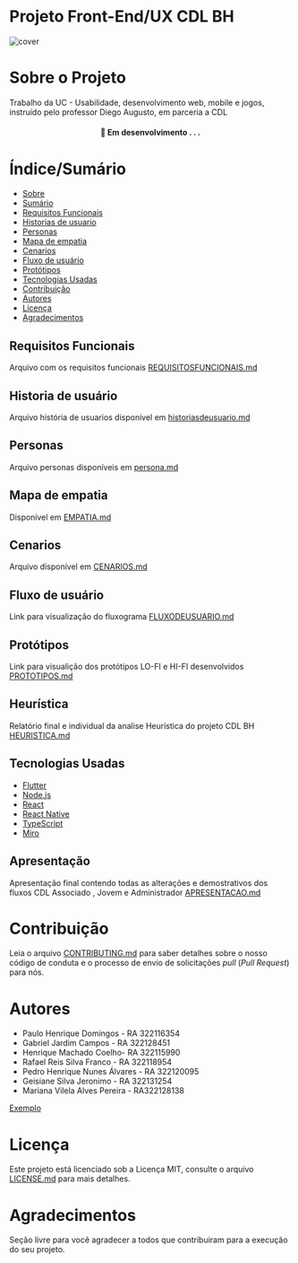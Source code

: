 # Projeto Front-End/UX CDL BH

![cover](https://github.com/pyhpaulo/uc_usabilidade_group/assets/87779561/fdec4e56-cb1e-4ae3-91ef-8bfb57aa3715)


# Sobre o Projeto

Trabalho da UC - Usabilidade, desenvolvimento web, mobile e jogos, instruído pelo professor Diego Augusto, em parceria a CDL

<h4 align="center"> 
	🚧  Em desenvolvimento . . .
</h4>

# Índice/Sumário

* [Sobre](#sobre-o-projeto)
* [Sumário](#índice/sumário)
* [Requisitos Funcionais](#requisitos-funcionais)
* [Historias de usuario](#historia-de-usuario)
* [Personas](#personas)
* [Mapa de empatia](#mapa-de-empatia)
* [Cenarios](#cenarios)
* [Fluxo de usuário](#fluxo-de-usuario)
* [Protótipos](#prototipos)
* [Tecnologias Usadas](#tecnologias-usadas)
* [Contribuição](#contribuição)
* [Autores](#autores)
* [Licença](#licença)
* [Agradecimentos](#agradecimentos)


## Requisitos Funcionais
Arquivo com os requisitos funcionais [REQUISITOSFUNCIONAIS.md](REQUISITOSFUNCIONAIS.md)

## Historia de usuário
Arquivo história de usuarios disponível em [historiasdeusuario.md](historiasdeusuario.md)

## Personas
Arquivo personas disponíveis em [persona.md](persona.md)

## Mapa de empatia
Disponível em [EMPATIA.md](EMPATIA.md)

## Cenarios
Arquivo disponível em [CENARIOS.md](CENARIOS.md)

## Fluxo de usuário
Link para visualização do fluxograma [FLUXODEUSUARIO.md](FLUXODEUSUARIO.md)

## Protótipos
Link para visualição dos protótipos LO-FI e HI-FI desenvolvidos [PROTOTIPOS.md](PROTOTIPOS.md)

## Heurística
Relatório final e individual da analise Heurística do projeto CDL BH [HEURISTICA.md](HEURISTICA.md)

## Tecnologias Usadas

- [Flutter](https://flutter.dev/)
- [Node.js](https://nodejs.org/en/)
- [React](https://pt-br.reactjs.org/)
- [React Native](https://reactnative.dev/)
- [TypeScript](https://www.typescriptlang.org/)
- [Miro](miro.com)

## Apresentação
Apresentação final contendo todas as alterações e demostrativos dos fluxos CDL Associado , Jovem e Administrador [APRESENTACAO.md](APRESENTACAO.md)

# Contribuição

Leia o arquivo [CONTRIBUTING.md](CONTRIBUTING.md) para saber detalhes sobre o nosso código de conduta e o processo de envio de solicitações *pull* (*Pull Request*) para nós.

# Autores
<ul>
	<li>Paulo Henrique Domingos - RA 322116354</li>
	<li>Gabriel Jardim Campos - RA 322128451</li>
	<li>Henrique Machado Coelho- RA 322115990</li>
	<li>Rafael Reis Silva Franco - RA 322118954</li>
	<li>Pedro Henrique Nunes Álvares - RA 322120095</li>
	<li>Geisiane Silva Jeronimo - RA 322131254</li>
	<li>Mariana Vilela Alves Pereira - RA322128138</li>
</ul>


[Exemplo](https://github.com/testing-library/react-testing-library#contributors)

# Licença

Este projeto está licenciado sob a Licença MIT,  consulte o arquivo [LICENSE.md](LICENSE.md) para mais detalhes.

# Agradecimentos

Seção livre para você agradecer a todos que contribuiram para a execução do seu projeto.
